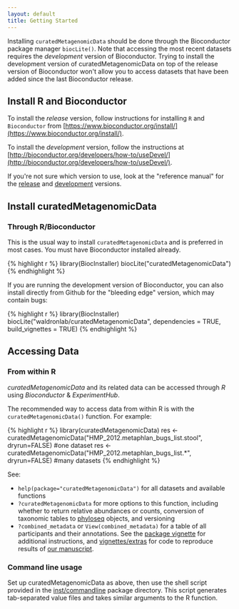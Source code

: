 ```yaml
---
layout: default
title: Getting Started
---
```

Installing `curatedMetagenomicData` should be done through the Bioconductor package manager `biocLite()`.  Note that accessing the most recent datasets requires the *development* version of Bioconductor. Trying to install the development version of curatedMetagenomicData on top of the release version of Bioconductor won't allow you to access datasets that have been added since the last Bioconductor release.

## Install R and Bioconductor

To install the *release* version, follow instructions for installing `R` and `Bioconductor` from [https://www.bioconductor.org/install/](https://www.bioconductor.org/install/). 

To install the *development* version, follow the instructions at [http://bioconductor.org/developers/how-to/useDevel/](http://bioconductor.org/developers/how-to/useDevel/). 

If you're not sure which version to use, look at the "reference manual" for the [release](https://bioconductor.org/packages/curatedMetagenomicData/) and [development](https://bioconductor.org/packages/devel/data/experiment/html/curatedMetagenomicData.html) versions. 

## Install curatedMetagenomicData

### Through R/Bioconductor

This is the usual way to install `curatedMetagenomicData` and is preferred in most cases. You must have Bioconductor installed already.

{% highlight r %}
library(BiocInstaller)
biocLite("curatedMetagenomicData")
{% endhighlight %}

If you are running the development version of Bioconductor, you can also install directly from Github for the "bleeding edge" version, which may contain bugs:

{% highlight r %}
library(BiocInstaller)
biocLite("waldronlab/curatedMetagenomicData", dependencies = TRUE,
         build_vignettes = TRUE)
{% endhighlight %}

## Accessing Data

### From within R
*curatedMetagenomicData* and its related data can be accessed through *R* using *Bioconductor* & *ExperimentHub*. 

The recommended way to access data from within R is with the `curatedMetagenomicData()` function. For example:

{% highlight r %}
library(curatedMetagenomicData)
res <- curatedMetagenomicData("HMP_2012.metaphlan_bugs_list.stool", dryrun=FALSE) #one dataset
res <- curatedMetagenomicData("HMP_2012.metaphlan_bugs_list.*", dryrun=FALSE) #many datasets
{% endhighlight %}

See:

* `help(package="curatedMetagenomicData")` for all datasets and available functions
* `?curatedMetagenomicData` for more options to this function, including whether to return relative abundances or counts, conversion of taxonomic tables to [phyloseq](https://bioconductor.org/packages/phyloseq/) objects, and versioning
* `?combined_metadata` or `View(combined_metadata)` for a table of all participants and their annotations.
See the [package vignette](https://bioconductor.org/packages/release/data/experiment/vignettes/curatedMetagenomicData/inst/doc/curatedMetagenomicData.html) for additional instructions, and [vignettes/extras](https://github.com/waldronlab/curatedMetagenomicData/tree/master/vignettes/extras) for code to reproduce results of [our manuscript](http://biorxiv.org/content/early/2017/01/27/103085).

### Command line usage

Set up curatedMetagenomicData as above, then use the shell script provided in the [inst/commandline](https://github.com/waldronlab/curatedMetagenomicData/tree/master/inst/commandline) package directory. This script generates tab-separated value files and takes similar arguments to the R function.
